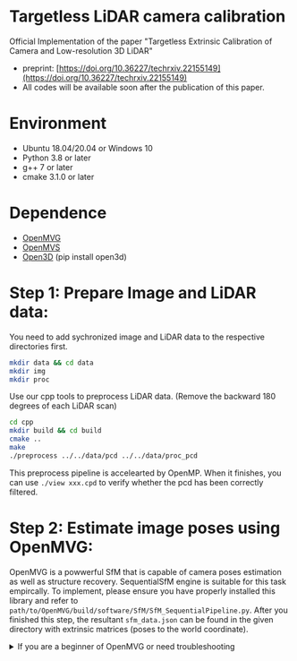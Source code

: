 # Targetless LiDAR camera calibration
Official Implementation of the paper "Targetless Extrinsic Calibration of Camera and Low-resolution 3D LiDAR"
* preprint: [https://doi.org/10.36227/techrxiv.22155149](https://doi.org/10.36227/techrxiv.22155149)
* All codes will be available soon after the publication of this paper.

# Environment
* Ubuntu 18.04/20.04 or Windows 10
* Python 3.8 or later
* g++ 7 or later
* cmake 3.1.0 or later

# Dependence
* [OpenMVG](https://github.com/openMVG/openMVG)
* [OpenMVS](https://github.com/cdcseacave/openMVS)
* [Open3D](https://github.com/isl-org/Open3D)  (pip install open3d)

# Step 1: Prepare Image and LiDAR data:

You need to add sychronized image and LiDAR data to the respective directories first.
```bash
mkdir data && cd data
mkdir img
mkdir proc
```

Use our cpp tools to preprocess LiDAR data. (Remove the backward 180 degrees of each LiDAR scan)

```bash
cd cpp
mkdir build && cd build
cmake ..
make
./preprocess ../../data/pcd ../../data/proc_pcd
```
This preprocess pipeline is accelearted by OpenMP. When it finishes, you can use `./view xxx.cpd` to verify whether the pcd has been correctly filtered.

# Step 2: Estimate image poses using OpenMVG:

OpenMVG is a powwerful SfM that is capable of camera poses estimation as well as structure recovery. SequentialSfM engine is suitable for this task empircally. To implement, please ensure you have properly installed this library and refer to `path/to/OpenMVG/build/software/SfM/SfM_SequentialPipeline.py`. After you finished this step, the resultant `sfm_data.json` can be found in the given directory with extrinsic matrices (poses to the world coordinate).

<details>
 <summary> If you are a beginner of OpenMVG or need troubleshooting</summary>
 
 If you are a beginner of OpenMVG, please unfold ths <detail> and follow our intructions to use the `SfM_SequentialPipeline.py` below freely.
 
 To use it, you need to follow some simple steps:
 * replace all `path/to/OpenMVG` strings with your specific OpenMVG installation directory.
 * give the intrinsic parameters of your camera. You may put it into a ASCII-coded file or just modify the `intrinsic` variable in the above python script. Fortunately, you do not need to provide accurate instrinsic paramters, as SfM will estimate them simultaneously.
 * run the command `python Sfm_SequentialPipeline.py input_dir output_dir ins_file`. The `input_dir` is the directory containing all your raw images while the `output_dir` is the directory you designate to store all resultant files of OpenMVG. Note that if you choose to modify the `intrinsic` variable in the last step. Please just leave out the third argument `ins_file`.
 
 ```py
#!/usr/bin/python
#! -*- encoding: utf-8 -*-

# This file is part of OpenMVG (Open Multiple View Geometry) C++ library.

# Python implementation of the bash script written by Romuald Perrot
# Created by @vins31
# Modified by Pierre Moulon
#
# this script is for easy use of OpenMVG
#
# usage : python openmvg.py image_dir output_dir
#
# image_dir is the input directory where images are located
# output_dir is where the project must be saved
#
# if output_dir is not present script will create it
#
# build/Linux-x86_64-RELEASE
# Indicate the openMVG binary directory
OPENMVG_SFM_BIN = "/path/to/openMVG/build/Linux-x86_64-RELEASE"

# Indicate the openMVG camera sensor width directory
CAMERA_SENSOR_WIDTH_DIRECTORY = "/path/to/openMVG/src/openMVG/exif/sensor_width_database"

import os
import subprocess
import numpy as np
import argparse
import shutil
parser = argparse.ArgumentParser()
parser.add_argument("input_dir",type=str)
parser.add_argument("output_dir",type=str)
parser.add_argument("--intrinsic_file",dest="ins_file",type=str,default=None)
parser.add_argument("--remove_indice",type=int,nargs="+",default=[])
args = parser.parse_args()

os.chdir(os.path.abspath(os.path.dirname(__file__)))
input_dir = args.input_dir
output_dir = args.output_dir
if args.ins_file is not None:
  ins_dir = args.ins_file
  if os.path.exists(ins_dir):
    ins:np.ndarray = np.loadtxt(ins_dir,dtype=np.float32)
    ins = [str(num.item()) for num in ins.flatten()]
    intrinsic = ";".join(ins)
    print('Read intrinsic from file:\n{}'.format(intrinsic))
else:
  print('No intrinsic dir, use default instrinsic')
  intrinsic = "1069.053955078125;0.0;637.1859130859375;0.0;1068.8653564453125;489.39117431640625;0.0;0.0;1.0"
matches_dir = os.path.join(output_dir, "matches")
reconstruction_dir = os.path.join(output_dir, "reconstruction_sequential")
camera_file_params = os.path.join(CAMERA_SENSOR_WIDTH_DIRECTORY, "sensor_width_camera_database.txt")

print ("Using input dir  : ", input_dir)
print ("      output_dir : ", output_dir)
if len(args.remove_indice) > 0:
  input_tmp_dir = os.path.join(os.path.dirname(input_dir),"tmp_img")
  if os.path.exists(input_tmp_dir):
    print("Existing tmp directory {} will be removed.".format(input_tmp_dir))
    shutil.rmtree(input_tmp_dir)
  os.makedirs(input_tmp_dir)
  img_files = list(sorted(os.listdir(input_dir)))
  for i,filename in enumerate(img_files):
    if i in args.remove_indice:
      continue
    os.system('ln -s {} {}'.format(os.path.join(input_dir,filename),os.path.join(input_tmp_dir,filename)))
  input_dir = input_tmp_dir
  print("Input dir changed to {}".format(input_tmp_dir))
# Create the ouput/matches folder if not present
if not os.path.exists(output_dir):
  os.mkdir(output_dir)
if not os.path.exists(matches_dir):
  os.mkdir(matches_dir)

print ("1. Intrinsics analysis")
pIntrisics = subprocess.Popen( [os.path.join(OPENMVG_SFM_BIN, "openMVG_main_SfMInit_ImageListing"),  "-i", input_dir, "-o", matches_dir, "-d", camera_file_params, "-k", intrinsic] )
pIntrisics.wait()

print ("2. Compute features")
pFeatures = subprocess.Popen( [os.path.join(OPENMVG_SFM_BIN, "openMVG_main_ComputeFeatures"),  "-i", matches_dir+"/sfm_data.json", "-o", matches_dir, "-m",  "SIFT"] )
pFeatures.wait()

print ("3. Compute matching pairs")
pPairs = subprocess.Popen( [os.path.join(OPENMVG_SFM_BIN, "openMVG_main_PairGenerator"), "-i", matches_dir+"/sfm_data.json", "-o" , matches_dir + "/pairs.bin" ] )
pPairs.wait()

print ("4. Compute matches")
pMatches = subprocess.Popen( [os.path.join(OPENMVG_SFM_BIN, "openMVG_main_ComputeMatches"),  "-i", matches_dir+"/sfm_data.json", "-p", matches_dir+ "/pairs.bin", "-o", matches_dir + "/matches.putative.bin" ] )
pMatches.wait()

print ("5. Filter matches" )
pFiltering = subprocess.Popen( [os.path.join(OPENMVG_SFM_BIN, "openMVG_main_GeometricFilter"), "-i", matches_dir+"/sfm_data.json", "-m", matches_dir+"/matches.putative.bin" , "-g" , "f" , "-o" , matches_dir+"/matches.f.bin" ] )
pFiltering.wait()

# Create the reconstruction if not present
if not os.path.exists(reconstruction_dir):
    os.mkdir(reconstruction_dir)

print ("6. Do Sequential/Incremental reconstruction")
pRecons = subprocess.Popen( [os.path.join(OPENMVG_SFM_BIN, "openMVG_main_SfM"), "--sfm_engine", "INCREMENTALV2", "--input_file", matches_dir+"/sfm_data.json", "--match_dir", matches_dir, "--output_dir", reconstruction_dir] )
pRecons.wait()

print ("7. Colorize Structure")
pRecons = subprocess.Popen( [os.path.join(OPENMVG_SFM_BIN, "openMVG_main_ComputeSfM_DataColor"),  "-i", reconstruction_dir+"/sfm_data.bin", "-o", os.path.join(reconstruction_dir,"colorized.ply")] )
pRecons.wait()

print ("8. Convert data format")
pRecons = subprocess.Popen( [os.path.join(OPENMVG_SFM_BIN, "openMVG_main_ConvertSfM_DataFormat"), "-i", reconstruction_dir+"/sfm_data.bin", "-o", reconstruction_dir+"/sfm_data.json", "-V", "-I", "-E"])
pRecons.wait()

print ("9 Export undistorted images")
pRecons = subprocess.Popen([os.path.join(OPENMVG_SFM_BIN, "openMVG_main_ExportUndistortedImages"),'-i', matches_dir+"/sfm_data.json",'-o',reconstruction_dir+"/undistorted_images"])
pRecons.wait()

print ("10 Output OpenMVS")
pRecons = subprocess.Popen([os.path.join(OPENMVG_SFM_BIN, "openMVG_main_openMVG2openMVS"), "-i", reconstruction_dir+"/sfm_data.bin", "-o", reconstruction_dir+"/scene.mvs"])
pRecons.wait()
 ```
 
</details>
